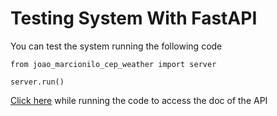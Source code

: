 # Testing System With FastAPI

You can test the system running the following code

```
from joao_marcionilo_cep_weather import server

server.run()
```

 [Click here](http://127.0.0.1:8000/docs) while running the code to access the doc of the API